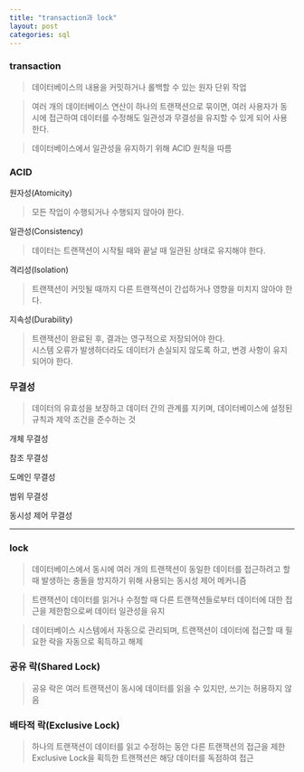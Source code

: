 ```yaml
---
title: "transaction과 lock"
layout: post
categories: sql
---  
```



### transaction
> 데이터베이스의 내용을 커밋하거나 롤백할 수 있는 원자 단위 작업

> 여러 개의 데이터베이스 연산이 하나의 트랜잭션으로 묶이면, 여러 사용자가 동시에 접근하여 데이터를 수정해도 일관성과 무결성을 유지할 수 있게 되어 사용한다.

> 데이터베이스에서 일관성을 유지하기 위해 ACID 원칙을 따름


### ACID 
원자성(Atomicity)
> 모든 작업이 수행되거나 수행되지 않아야 한다.

일관성(Consistency)
> 데이터는 트랜잭션이 시작될 때와 끝날 때 일관된 상태로 유지해야 한다.

격리성(Isolation)
> 트랜잭션이 커밋될 때까지 다른 트랜잭션이 간섭하거나 영향을 미치지 않아야 한다.

지속성(Durability)
> 트랜잭션이 완료된 후, 결과는 영구적으로 저장되어야 한다. <br>
> 시스템 오류가 발생하더라도 데이터가 손실되지 않도록 하고, 변경 사항이 유지되어야 한다.


### 무결성
> 데이터의 유효성을 보장하고 데이터 간의 관계를 지키며, 데이터베이스에 설정된 규칙과 제약 조건을 준수하는 것

개체 무결성
>

참조 무결성
>

도메인 무결성
>

범위 무결성
>

동시성 제어 무결성
>

---

### lock
> 데이터베이스에서 동시에 여러 개의 트랜잭션이 동일한 데이터를 접근하려고 할 때 발생하는 충돌을 방지하기 위해 사용되는 동시성 제어 메커니즘

> 트랜잭션이 데이터를 읽거나 수정할 때 다른 트랜잭션들로부터 데이터에 대한 접근을 제한함으로써 데이터 일관성을 유지

> 데이터베이스 시스템에서 자동으로 관리되며, 트랜잭션이 데이터에 접근할 때 필요한 락을 자동으로 획득하고 해제


### 공유 락(Shared Lock)
> 공유 락은 여러 트랜잭션이 동시에 데이터를 읽을 수 있지만, 쓰기는 허용하지 않음


### 배타적 락(Exclusive Lock)
> 하나의 트랜잭션이 데이터를 읽고 수정하는 동안 다른 트랜잭션의 접근을 제한
> Exclusive Lock을 획득한 트랜잭션은 해당 데이터를 독점하여 접근
